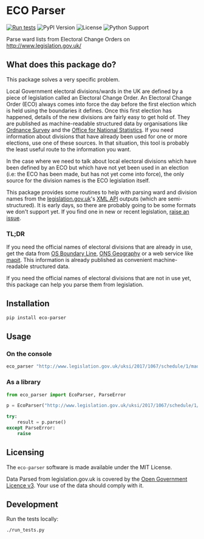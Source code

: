# ECO Parser

[![Run tests](https://github.com/DemocracyClub/eco-parser/actions/workflows/test.yml/badge.svg)](https://github.com/DemocracyClub/eco-parser/actions/workflows/test.yml)
![PyPI Version](https://img.shields.io/pypi/v/eco-parser.svg)
![License](https://img.shields.io/pypi/l/eco-parser.svg)
![Python Support](https://img.shields.io/pypi/pyversions/eco-parser.svg)

Parse ward lists from Electoral Change Orders on http://www.legislation.gov.uk/

## What does this package do?

This package solves a very specific problem.

Local Government electoral divisions/wards in the UK are defined by a piece of legislation called an Electoral Change Order. An Electoral Change Order (ECO) always comes into force the day before the first election which is held using the boundaries it defines. Once this first election has happened, details of the new divisions are fairly easy to get hold of. They are published as machine-readable structured data by organisations like [Ordnance Survey](https://www.ordnancesurvey.co.uk/business-and-government/products/boundary-line.html) and the [Office for National Statistics](http://geoportal.statistics.gov.uk/). If you need information about divisions that have already been used for one or more elections, use one of these sources. In that situation, this tool is probably the least useful route to the information you want.

In the case where we need to talk about local electoral divisions which have been defined by an ECO but which have not yet been used in an election (i.e: the ECO has been made, but has not yet come into force), the only source for the division names is the ECO legislation itself.

This package provides some routines to help with parsing ward and division names from the [legislation.gov.uk](http://www.legislation.gov.uk/)'s [XML API](http://www.legislation.gov.uk/developer/contents) outputs (which are semi-structured). It is early days, so there are probably going to be some formats we don't support yet. If you find one in new or recent legislation, [raise an issue](https://github.com/DemocracyClub/eco-parser/issues).

### TL;DR

If you need the official names of electoral divisions that are already in use, get the data from [OS Boundary Line](https://www.ordnancesurvey.co.uk/business-and-government/products/boundary-line.html), [ONS Geography](http://geoportal.statistics.gov.uk/) or a web service like [mapit](https://mapit.mysociety.org/). This information is already published as convenient machine-readable structured data.

If you need the official names of electoral divisions that are not in use yet, this package can help you parse them from legislation.

## Installation

```bash
pip install eco-parser
```

## Usage

### On the console

```bash
eco_parser "http://www.legislation.gov.uk/uksi/2017/1067/schedule/1/made/data.xml" > out.csv
```

### As a library

```python
from eco_parser import EcoParser, ParseError

p = EcoParser("http://www.legislation.gov.uk/uksi/2017/1067/schedule/1/made/data.xml")

try:
    result = p.parse()
except ParseError:
    raise
```

## Licensing

The `eco-parser` software is made available under the MIT License.

Data Parsed from legislation.gov.uk is covered by the [Open Government Licence v3](http://www.nationalarchives.gov.uk/doc/open-government-licence/version/3/). Your use of the data should comply with it.

## Development

Run the tests locally:

```bash
./run_tests.py
```
